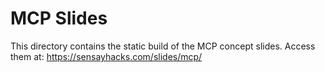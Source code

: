 # MCP Slides

This directory contains the static build of the MCP concept slides.
Access them at: https://sensayhacks.com/slides/mcp/
